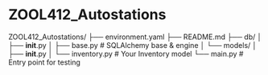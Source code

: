 # ZOOL412_Autostations

ZOOL412_Autostations/
├── environment.yaml
├── README.md
├── db/
│   ├── __init__.py
│   ├── base.py           # SQLAlchemy base & engine
│   └── models/
│       ├── __init__.py
│       └── inventory.py  # Your Inventory model
└── main.py               # Entry point for testing
